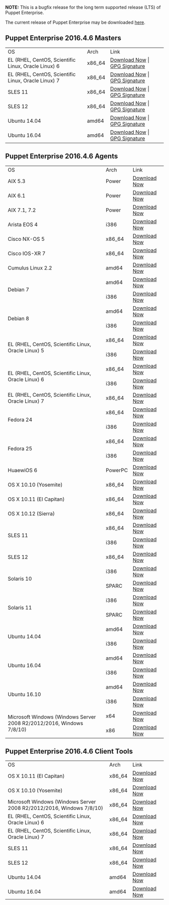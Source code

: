 <p><b>NOTE:</b> This is a bugfix release for the long term supported release (LTS) of Puppet Enterprise.
</p><p>The current release of Puppet Enterprise may be downloaded <a href="/download-puppet-enterprise/">here</a>.
 
 
</p><h2 id="pe_201646">Puppet Enterprise 2016.4.6 Masters</h2>
<table>
<tbody>
<tr>
<td>OS</td>
<td>Arch</td>
<td>Link</td>
</tr>
 
<tr>
<td>EL (RHEL, CentOS, Scientific Linux, Oracle Linux) 6</td>
<td>x86_64</td>
<td><a href="https://pm.puppetlabs.com/puppet-enterprise/2016.4.6/puppet-enterprise-2016.4.6-el-6-x86_64.tar.gz">Download Now</a> | <a href="https://pm.puppetlabs.com/puppet-enterprise/2016.4.6/puppet-enterprise-2016.4.6-el-6-x86_64.tar.gz.asc">GPG Signature</a></td>
</tr>
 
<tr>
<td>EL (RHEL, CentOS, Scientific Linux, Oracle Linux) 7</td>
<td>x86_64</td>
<td><a href="https://pm.puppetlabs.com/puppet-enterprise/2016.4.6/puppet-enterprise-2016.4.6-el-7-x86_64.tar.gz">Download Now</a> | <a href="https://pm.puppetlabs.com/puppet-enterprise/2016.4.6/puppet-enterprise-2016.4.6-el-7-x86_64.tar.gz.asc">GPG Signature</a></td>
</tr>
 
<tr>
<td>SLES 11</td>
<td>x86_64</td>
<td><a href="https://pm.puppetlabs.com/puppet-enterprise/2016.4.6/puppet-enterprise-2016.4.6-sles-11-x86_64.tar.gz">Download Now</a> | <a href="https://pm.puppetlabs.com/puppet-enterprise/2016.4.6/puppet-enterprise-2016.4.6-sles-11-x86_64.tar.gz.asc">GPG Signature</a></td>
</tr>
 
<tr>
<td>SLES 12</td>
<td>x86_64</td>
<td><a href="https://pm.puppetlabs.com/puppet-enterprise/2016.4.6/puppet-enterprise-2016.4.6-sles-12-x86_64.tar.gz">Download Now</a> | <a href="https://pm.puppetlabs.com/puppet-enterprise/2016.4.6/puppet-enterprise-2016.4.6-sles-12-x86_64.tar.gz.asc">GPG Signature</a></td>
</tr>
 
<tr>
<td>Ubuntu 14.04</td>
<td>amd64</td>
<td><a href="https://pm.puppetlabs.com/puppet-enterprise/2016.4.6/puppet-enterprise-2016.4.6-ubuntu-14.04-amd64.tar.gz">Download Now</a> | <a href="https://pm.puppetlabs.com/puppet-enterprise/2016.4.6/puppet-enterprise-2016.4.6-ubuntu-14.04-amd64.tar.gz.asc">GPG Signature</a></td>
</tr>
 
<tr>
<td>Ubuntu 16.04</td>
<td>amd64</td>
<td><a href="https://pm.puppetlabs.com/puppet-enterprise/2016.4.6/puppet-enterprise-2016.4.6-ubuntu-16.04-amd64.tar.gz">Download Now</a> | <a href="https://pm.puppetlabs.com/puppet-enterprise/2016.4.6/puppet-enterprise-2016.4.6-ubuntu-16.04-amd64.tar.gz.asc">GPG Signature</a></td>
</tr>
 
</tbody>
</table>
 
 
<h2 id="pe_a_201646">Puppet Enterprise 2016.4.6 Agents</h2>
<table>
<tbody>
<tr>
<td>OS</td>
<td>Arch</td>
<td>Link</td>
</tr>
 
 
<tr>
<td>AIX 5.3</td>
<td>Power</td>
<td><a href="http://pm.puppetlabs.com/puppet-agent/2016.4.6/1.10.4/repos/aix/5.3/PC1/ppc/puppet-agent-1.10.4-1.aix5.3.ppc.rpm">Download Now</a></td>
</tr>
 
 
<tr>
<td>AIX 6.1</td>
<td>Power</td>
<td><a href="http://pm.puppetlabs.com/puppet-agent/2016.4.6/1.10.4/repos/aix/6.1/PC1/ppc/puppet-agent-1.10.4-1.aix6.1.ppc.rpm">Download Now</a></td>
</tr>
 
 
<tr>
<td>AIX 7.1, 7.2</td>
<td>Power</td>
<td><a href="http://pm.puppetlabs.com/puppet-agent/2016.4.6/1.10.4/repos/aix/7.1/PC1/ppc/puppet-agent-1.10.4-1.aix7.1.ppc.rpm">Download Now</a></td>
</tr>
 
 
<tr>
<td>Arista EOS 4</td>
<td>i386</td>
<td><a href="http://pm.puppetlabs.com/puppet-agent/2016.4.6/1.10.4/repos/eos/4/PC1/i386/puppet-agent-1.10.4-1.eos4.i386.swix">Download Now</a></td>
</tr>
 
 
<tr>
<td>Cisco NX-OS 5</td>
<td>x86_64</td>
<td><a href="http://pm.puppetlabs.com/puppet-agent/2016.4.6/1.10.4/repos/cisco-wrlinux/5/PC1/x86_64/puppet-agent-1.10.4-1.cisco_wrlinux5.x86_64.rpm">Download Now</a></td>
</tr>
 
 
<tr>
<td>Cisco IOS-XR 7</td>
<td>x86_64</td>
<td><a href="http://pm.puppetlabs.com/puppet-agent/2016.4.6/1.10.4/repos/cisco-wrlinux/7/PC1/x86_64/puppet-agent-1.10.4-1.cisco_wrlinux7.x86_64.rpm">Download Now</a></td>
</tr>
 
 
<tr>
<td>Cumulus Linux 2.2</td>
<td>amd64</td>
<td><a href="http://pm.puppetlabs.com/puppet-agent/2016.4.6/1.10.4/repos/deb/cumulus/PC1/puppet-agent_1.10.4-1cumulus_amd64.deb">Download Now</a></td>
</tr>
 
 
<tr>
<td rowspan="2">Debian 7</td>
<td>amd64</td>
<td><a href="http://pm.puppetlabs.com/puppet-agent/2016.4.6/1.10.4/repos/deb/wheezy/PC1/puppet-agent_1.10.4-1wheezy_amd64.deb">Download Now</a></td>
</tr>
<tr>
<td>i386</td>
<td><a href="http://pm.puppetlabs.com/puppet-agent/2016.4.6/1.10.4/repos/deb/wheezy/PC1/puppet-agent_1.10.4-1wheezy_i386.deb">Download Now</a></td>
</tr>
 
 
<tr>
<td rowspan="2">Debian 8</td>
<td>amd64</td>
<td><a href="http://pm.puppetlabs.com/puppet-agent/2016.4.6/1.10.4/repos/deb/jessie/PC1/puppet-agent_1.10.4-1jessie_amd64.deb">Download Now</a></td>
</tr>
<tr>
<td>i386</td>
<td><a href="http://pm.puppetlabs.com/puppet-agent/2016.4.6/1.10.4/repos/deb/jessie/PC1/puppet-agent_1.10.4-1jessie_i386.deb">Download Now</a></td>
</tr>
 
 
<tr>
<td rowspan="2">EL (RHEL, CentOS, Scientific Linux, Oracle Linux) 5</td>
<td>x86_64</td>
<td><a href="http://pm.puppetlabs.com/puppet-agent/2016.4.6/1.10.4/repos/el/5/PC1/x86_64/puppet-agent-1.10.4-1.el5.x86_64.rpm">Download Now</a></td>
</tr>
<tr>
<td>i386</td>
<td><a href="http://pm.puppetlabs.com/puppet-agent/2016.4.6/1.10.4/repos/el/5/PC1/i386/puppet-agent-1.10.4-1.el5.i386.rpm">Download Now</a></td>
</tr>
 
 
<tr>
<td rowspan="2">EL (RHEL, CentOS, Scientific Linux, Oracle Linux) 6</td>
<td>x86_64</td>
<td><a href="http://pm.puppetlabs.com/puppet-agent/2016.4.6/1.10.4/repos/el/6/PC1/x86_64/puppet-agent-1.10.4-1.el6.x86_64.rpm">Download Now</a></td>
</tr>
<tr>
<td>i386</td>
<td><a href="http://pm.puppetlabs.com/puppet-agent/2016.4.6/1.10.4/repos/el/6/PC1/i386/puppet-agent-1.10.4-1.el6.i386.rpm">Download Now</a></td>
</tr>
 
 
<tr>
<td>EL (RHEL, CentOS, Scientific Linux, Oracle Linux) 7</td>
<td>x86_64</td>
<td><a href="http://pm.puppetlabs.com/puppet-agent/2016.4.6/1.10.4/repos/el/7/PC1/x86_64/puppet-agent-1.10.4-1.el7.x86_64.rpm">Download Now</a></td>
</tr>
 
 
<tr>
<td rowspan="2">Fedora 24</td>
<td>x86_64</td>
<td><a href="http://pm.puppetlabs.com/puppet-agent/2016.4.6/1.10.4/repos/fedora/f24/PC1/x86_64/puppet-agent-1.10.4-1.fedoraf24.x86_64.rpm">Download Now</a></td>
</tr>
<tr>
<td>i386</td>
<td><a href="http://pm.puppetlabs.com/puppet-agent/2016.4.6/1.10.4/repos/fedora/f24/PC1/i386/puppet-agent-1.10.4-1.fedoraf24.i386.rpm">Download Now</a></td>
</tr>
 
 
<tr>
<td rowspan="2">Fedora 25</td>
<td>x86_64</td>
<td><a href="http://pm.puppetlabs.com/puppet-agent/2016.4.6/1.10.4/repos/fedora/f25/PC1/x86_64/puppet-agent-1.10.4-1.fedoraf25.x86_64.rpm">Download Now</a></td>
</tr>
<tr>
<td>i386</td>
<td><a href="http://pm.puppetlabs.com/puppet-agent/2016.4.6/1.10.4/repos/fedora/f25/PC1/i386/puppet-agent-1.10.4-1.fedoraf25.i386.rpm">Download Now</a></td>
</tr>
 
 
<tr>
<td>HuaewiOS 6</td>
<td>PowerPC</td>
<td><a href="http://pm.puppetlabs.com/puppet-agent/2016.4.6/1.10.4/repos/deb/huaweios/PC1/puppet-agent_1.10.4-1huaweios_powerpc.deb">Download Now</a></td>
</tr>
 
 
<tr>
<td>OS X 10.10 (Yosemite)</td>
<td>x86_64</td>
<td><a href="http://pm.puppetlabs.com/puppet-agent/2016.4.6/1.10.4/repos/apple/10.10/PC1/x86_64/puppet-agent-1.10.4-1.osx10.10.dmg">Download Now</a></td>
</tr>
 
 
<tr>
<td>OS X 10.11 (El Capitan)</td>
<td>x86_64</td>
<td><a href="http://pm.puppetlabs.com/puppet-agent/2016.4.6/1.10.4/repos/apple/10.11/PC1/x86_64/puppet-agent-1.10.4-1.osx10.11.dmg">Download Now</a></td>
</tr>
 
<tr>
<td>OS X 10.12 (Sierra)</td>
<td>x86_64</td>
<td><a href="http://pm.puppetlabs.com/puppet-agent/2016.4.6/1.10.4/repos/apple/10.12/PC1/x86_64/puppet-agent-1.10.4-1.osx10.12.dmg">Download Now</a></td>
</tr>
 
 
<tr>
<td rowspan="2">SLES 11</td>
<td>x86_64</td>
<td><a href="http://pm.puppetlabs.com/puppet-agent/2016.4.6/1.10.4/repos/sles/11/PC1/x86_64/puppet-agent-1.10.4-1.sles11.x86_64.rpm">Download Now</a></td>
</tr>
<tr>
<td>i386</td>
<td><a href="http://pm.puppetlabs.com/puppet-agent/2016.4.6/1.10.4/repos/sles/11/PC1/i386/puppet-agent-1.10.4-1.sles11.i386.rpm">Download Now</a></td>
</tr>
 
 
<tr>
<td>SLES 12</td>
<td>x86_64</td>
<td><a href="http://pm.puppetlabs.com/puppet-agent/2016.4.6/1.10.4/repos/sles/12/PC1/x86_64/puppet-agent-1.10.4-1.sles12.x86_64.rpm">Download Now</a></td>
</tr>
 
 
<tr>
<td rowspan="2">Solaris 10</td>
<td>i386</td>
<td><a href="http://pm.puppetlabs.com/puppet-agent/2016.4.6/1.10.4/repos/solaris/10/PC1/puppet-agent-1.10.4-1.i386.pkg.gz">Download Now</a></td>
</tr>
<tr>
<td>SPARC</td>
<td><a href="http://pm.puppetlabs.com/puppet-agent/2016.4.6/1.10.4/repos/solaris/10/PC1/puppet-agent-1.10.4-1.sparc.pkg.gz">Download Now</a></td>
</tr>
 
 
<tr>
<td rowspan="2">Solaris 11</td>
<td>i386</td>
<td><a href="http://pm.puppetlabs.com/puppet-agent/2016.4.6/1.10.4/repos/solaris/11/PC1/puppet-agent@1.10.4,5.11-1.i386.p5p">Download Now</a></td>
</tr>
<tr>
<td>SPARC</td>
<td><a href="http://pm.puppetlabs.com/puppet-agent/2016.4.6/1.10.4/repos/solaris/11/PC1/puppet-agent@1.10.4,5.11-1.sparc.p5p">Download Now</a></td>
</tr>
 
 
<tr>
<td rowspan="2">Ubuntu 14.04</td>
<td>amd64</td>
<td><a href="http://pm.puppetlabs.com/puppet-agent/2016.4.6/1.10.4/repos/deb/trusty/PC1/puppet-agent_1.10.4-1trusty_amd64.deb">Download Now</a></td>
</tr>
<tr>
<td>i386</td>
<td><a href="http://pm.puppetlabs.com/puppet-agent/2016.4.6/1.10.4/repos/deb/trusty/PC1/puppet-agent_1.10.4-1trusty_i386.deb">Download Now</a></td>
</tr>
 
 
<tr>
<td rowspan="2">Ubuntu 16.04</td>
<td>amd64</td>
<td><a href="http://pm.puppetlabs.com/puppet-agent/2016.4.6/1.10.4/repos/deb/xenial/PC1/puppet-agent_1.10.4-1xenial_amd64.deb">Download Now</a></td>
</tr>
<tr>
<td>i386</td>
<td><a href="http://pm.puppetlabs.com/puppet-agent/2016.4.6/1.10.4/repos/deb/xenial/PC1/puppet-agent_1.10.4-1xenial_i386.deb">Download Now</a></td>
</tr>
 
 
<tr>
<td rowspan="2">Ubuntu 16.10</td>
<td>amd64</td>
<td><a href="http://pm.puppetlabs.com/puppet-agent/2016.4.6/1.10.4/repos/deb/yakkety/PC1/puppet-agent_1.10.4-1yakkety_amd64.deb">Download Now</a></td>
</tr>
<tr>
<td>i386</td>
<td><a href="http://pm.puppetlabs.com/puppet-agent/2016.4.6/1.10.4/repos/deb/yakkety/PC1/puppet-agent_1.10.4-1yakkety_i386.deb">Download Now</a></td>
</tr>
 
 
<tr>
<td rowspan="2">Microsoft Windows (Windows Server 2008 R2/2012/2016, Windows 7/8/10)</td>
<td>x64</td>
<td><a href="http://pm.puppetlabs.com/puppet-agent/2016.4.6/1.10.4/repos/windows/puppet-agent-1.10.4-x64.msi">Download Now</a></td>
</tr>
<tr>
<td>x86</td>
<td><a href="http://pm.puppetlabs.com/puppet-agent/2016.4.6/1.10.4/repos/windows/puppet-agent-1.10.4-x86.msi">Download Now</a></td>
</tr>
 
 
</tbody>
</table>
 
<h2 id="pe_201640">Puppet Enterprise 2016.4.6 Client Tools</h2>
<table>
<tbody>
<tr>
<td>OS</td>
<td>Arch</td>
<td>Link</td>
</tr>
 
<tr>
<td>OS X 10.11 (El Capitan)</td>
<td>x86_64</td>
<td><a href="https://pm.puppetlabs.com/pe-client-tools/2016.4.6/16.4.2/repos/apple/10.11/PC1/x86_64/pe-client-tools-16.4.2-1.osx10.11.dmg">Download Now</a></td>
</tr>
 
<tr>
<td>OS X 10.10 (Yosemite)</td>
<td>x86_64</td>
<td><a href="https://pm.puppetlabs.com/pe-client-tools/2016.4.6/16.4.2/repos/apple/10.10/PC1/x86_64/pe-client-tools-16.4.2-1.osx10.10.dmg">Download Now</a></td>
</tr>
 
<tr>
<td>Microsoft Windows (Windows Server 2008 R2/2012/2016, Windows 7/8/10)</td>
<td>x86_64</td>
<td><a href="https://pm.puppetlabs.com/pe-client-tools/2016.4.6/16.4.2/repos/windows/pe-client-tools-16.4.2-x64.msi">Download Now</a></td>
</tr>
 
<tr>
<td>EL (RHEL, CentOS, Scientific Linux, Oracle Linux) 6</td>
<td>x86_64</td>
<td><a href="https://pm.puppetlabs.com/pe-client-tools/2016.4.6/16.4.2/repos/el/6/PC1/x86_64/pe-client-tools-16.4.2-1.el6.x86_64.rpm">Download Now</a></td>
</tr>
 
<tr>
<td>EL (RHEL, CentOS, Scientific Linux, Oracle Linux) 7</td>
<td>x86_64</td>
<td><a href="https://pm.puppetlabs.com/pe-client-tools/2016.4.6/16.4.2/repos/el/7/PC1/x86_64/pe-client-tools-16.4.2-1.el7.x86_64.rpm">Download Now</a></td>
</tr>
 
<tr>
<td>SLES 11</td>
<td>x86_64</td>
<td><a href="https://pm.puppetlabs.com/pe-client-tools/2016.4.6/16.4.2/repos/sles/11/PC1/x86_64/pe-client-tools-16.4.2-1.sles11.x86_64.rpm">Download Now</a></td>
</tr>
 
<tr>
<td>SLES 12</td>
<td>x86_64</td>
<td><a href="https://pm.puppetlabs.com/pe-client-tools/2016.4.6/16.4.2/repos/sles/12/PC1/x86_64/pe-client-tools-16.4.2-1.sles12.x86_64.rpm">Download Now</a></td>
</tr>
 
<tr>
<td>Ubuntu 14.04</td>
<td>amd64</td>
<td><a href="https://pm.puppetlabs.com/pe-client-tools/2016.4.6/16.4.2/repos/deb/trusty/PC1/pe-client-tools_16.4.2-1trusty_amd64.deb">Download Now</a></td>
</tr>
 
<tr>
<td>Ubuntu 16.04</td>
<td>amd64</td>
<td><a href="https://pm.puppetlabs.com/pe-client-tools/2016.4.6/16.4.2/repos/deb/xenial/PC1/pe-client-tools_16.4.2-1xenial_amd64.deb">Download Now</a></td>
</tr>
 
</tbody>
</table>
 
